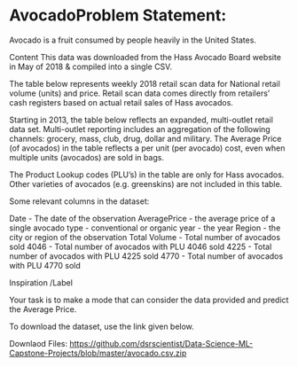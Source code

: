 # AvocadoProblem Statement:
Avocado is a fruit consumed by people heavily in the United States. 

Content
This data was downloaded from the Hass Avocado Board website in May of 2018 & compiled into a single CSV. 

The table below represents weekly 2018 retail scan data for National retail volume (units) and price. Retail scan data comes directly from retailers’ cash registers based on actual retail sales of Hass avocados. 

Starting in 2013, the table below reflects an expanded, multi-outlet retail data set. Multi-outlet reporting includes an aggregation of the following channels: grocery, mass, club, drug, dollar and military. The Average Price (of avocados) in the table reflects a per unit (per avocado) cost, even when multiple units (avocados) are sold in bags. 

The Product Lookup codes (PLU’s) in the table are only for Hass avocados. Other varieties of avocados (e.g. greenskins) are not included in this table.

Some relevant columns in the dataset:

Date - The date of the observation
AveragePrice - the average price of a single avocado
type - conventional or organic
year - the year
Region - the city or region of the observation
Total Volume - Total number of avocados sold
4046 - Total number of avocados with PLU 4046 sold
4225 - Total number of avocados with PLU 4225 sold
4770 - Total number of avocados with PLU 4770 sold


Inspiration /Label 

Your task is to make a mode that can consider the data provided and predict the Average Price.

To download the dataset, use the link given below. 

Downlaod Files:
https://github.com/dsrscientist/Data-Science-ML-Capstone-Projects/blob/master/avocado.csv.zip
